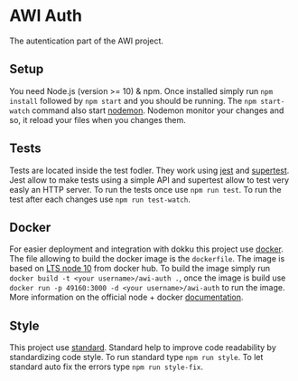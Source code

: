 # AWI Auth
The autentication part of the AWI project.

## Setup
You need Node.js (version >= 10) & npm. Once installed simply run `npm install` followed by `npm start` and you should be running.
The `npm start-watch` command also start [nodemon](https://nodemon.io/). Nodemon monitor your changes and so, it reload your files when you changes them.

## Tests
Tests are located inside the test fodler. They work using [jest](https://jestjs.io/) and [supertest](https://github.com/visionmedia/supertest). Jest allow to make tests using a simple API and supertest allow to test very easly an HTTP server. To run the tests once use `npm run test`. To run the test after each changes use `npm run test-watch`.

## Docker
For easier deployment and integration with dokku this project use [docker](https://www.docker.com/). The file allowing to build the docker image is the `dockerfile`. The image is based on [LTS node 10](https://hub.docker.com/_/node) from docker hub. To build the image simply run `docker build -t <your username>/awi-auth .`, once the image is build use `docker run -p 49160:3000 -d <your username>/awi-auth` to run the image. More information on the official node + docker [documentation](https://nodejs.org/en/docs/guides/nodejs-docker-webapp/).

## Style
This project use [standard](https://standardjs.com/). Standard help to improve code readability by standardizing code style. To run standard type `npm run style`. To let standard auto fix the errors type `npm run style-fix`.
